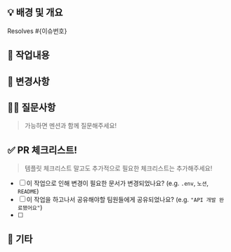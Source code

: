 ## 💡 배경 및 개요

Resolves #{이슈번호}

## 📃 작업내용

## 🔀 변경사항

## 🙋‍♂️ 질문사항

> 가능하면 멘션과 함께 질문해주세요!

## ✅ PR 체크리스트!

> 템플릿 체크리스트 말고도 추가적으로 필요한 체크리스트는 추가해주세요!

- [ ] 이 작업으로 인해 변경이 필요한 문서가 변경되었나요? (e.g. `.env`, `노션`, `README`)
- [ ] 이 작업을 하고나서 공유해야할 팀원들에게 공유되었나요? (e.g. `"API 개발 완료됐어요"`)
- [ ]

## 🎸 기타
